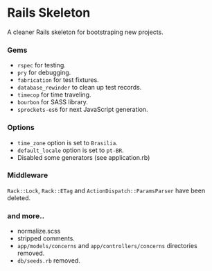 Rails Skeleton
==============

A cleaner Rails skeleton for bootstraping new projects.

### Gems

- `rspec` for testing.
- `pry` for debugging.
- `fabrication` for test fixtures.
- `database_rewinder` to clean up test records.
- `timecop` for time traveling.
- `bourbon` for SASS library.
- `sprockets-es6` for next JavaScript generation.

### Options

- `time_zone` option is set to `Brasilia`.
- `default_locale` option is set to `pt-BR`.
- Disabled some generators (see application.rb)

### Middleware

`Rack::Lock`, `Rack::ETag` and `ActionDispatch::ParamsParser` have been deleted.

### and more..

- normalize.scss
- stripped comments.
- `app/models/concerns` and `app/controllers/concerns` directories removed.
- `db/seeds.rb` removed.
